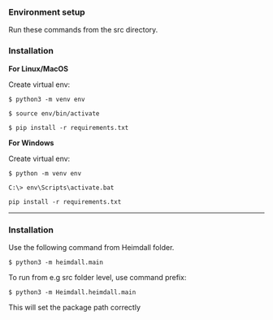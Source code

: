 ### Environment setup

Run these commands from the src directory.

### Installation

**For Linux/MacOS**

Create virtual env:

```shell
$ python3 -m venv env
```

```shell
$ source env/bin/activate
```

```shell
$ pip install -r requirements.txt
```

**For Windows**

Create virtual env:

```shell
$ python -m venv env
```

```shell
C:\> env\Scripts\activate.bat
```

```shell
pip install -r requirements.txt
```

---

### Installation

Use the following command from Heimdall folder.

```shell
$ python3 -m heimdall.main
```

To run from e.g src folder level, use command prefix:

```shell
$ python3 -m Heimdall.heimdall.main
```

This will set the package path correctly
